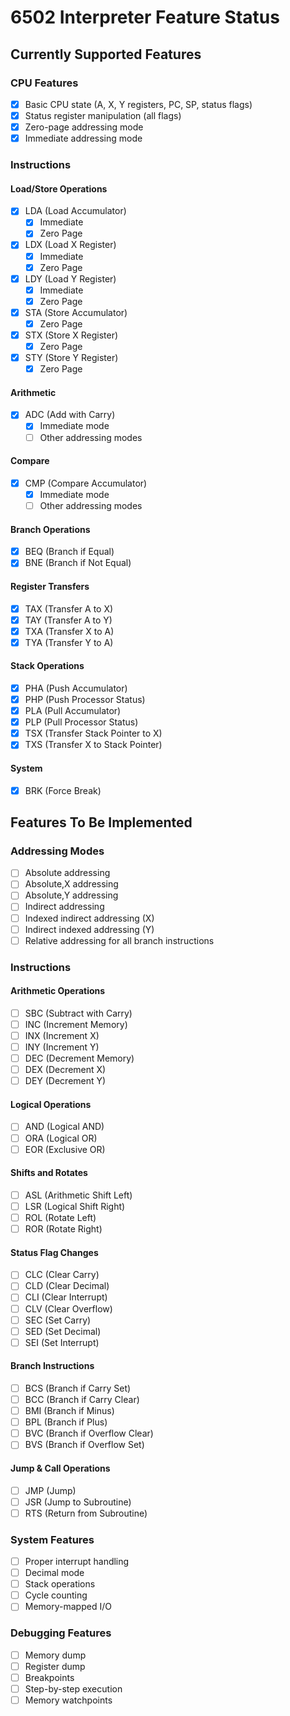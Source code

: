 # 6502 Interpreter Feature Status

## Currently Supported Features

### CPU Features
- [x] Basic CPU state (A, X, Y registers, PC, SP, status flags)
- [x] Status register manipulation (all flags)
- [x] Zero-page addressing mode
- [x] Immediate addressing mode

### Instructions
#### Load/Store Operations
- [x] LDA (Load Accumulator)
  - [x] Immediate
  - [x] Zero Page
- [x] LDX (Load X Register)
  - [x] Immediate
  - [x] Zero Page
- [x] LDY (Load Y Register)
  - [x] Immediate
  - [x] Zero Page
- [x] STA (Store Accumulator)
  - [x] Zero Page
- [x] STX (Store X Register)
  - [x] Zero Page
- [x] STY (Store Y Register)
  - [x] Zero Page

#### Arithmetic
- [x] ADC (Add with Carry)
  - [x] Immediate mode
  - [ ] Other addressing modes

#### Compare
- [x] CMP (Compare Accumulator)
  - [x] Immediate mode
  - [ ] Other addressing modes

#### Branch Operations
- [x] BEQ (Branch if Equal)
- [x] BNE (Branch if Not Equal)

#### Register Transfers
- [x] TAX (Transfer A to X)
- [x] TAY (Transfer A to Y)
- [x] TXA (Transfer X to A)
- [x] TYA (Transfer Y to A)

#### Stack Operations
- [X] PHA (Push Accumulator)
- [X] PHP (Push Processor Status)
- [X] PLA (Pull Accumulator)
- [X] PLP (Pull Processor Status)
- [X] TSX (Transfer Stack Pointer to X)
- [X] TXS (Transfer X to Stack Pointer)

#### System
- [x] BRK (Force Break)

## Features To Be Implemented

### Addressing Modes
- [ ] Absolute addressing
- [ ] Absolute,X addressing
- [ ] Absolute,Y addressing
- [ ] Indirect addressing
- [ ] Indexed indirect addressing (X)
- [ ] Indirect indexed addressing (Y)
- [ ] Relative addressing for all branch instructions

### Instructions
#### Arithmetic Operations
- [ ] SBC (Subtract with Carry)
- [ ] INC (Increment Memory)
- [ ] INX (Increment X)
- [ ] INY (Increment Y)
- [ ] DEC (Decrement Memory)
- [ ] DEX (Decrement X)
- [ ] DEY (Decrement Y)

#### Logical Operations
- [ ] AND (Logical AND)
- [ ] ORA (Logical OR)
- [ ] EOR (Exclusive OR)

#### Shifts and Rotates
- [ ] ASL (Arithmetic Shift Left)
- [ ] LSR (Logical Shift Right)
- [ ] ROL (Rotate Left)
- [ ] ROR (Rotate Right)

#### Status Flag Changes
- [ ] CLC (Clear Carry)
- [ ] CLD (Clear Decimal)
- [ ] CLI (Clear Interrupt)
- [ ] CLV (Clear Overflow)
- [ ] SEC (Set Carry)
- [ ] SED (Set Decimal)
- [ ] SEI (Set Interrupt)

#### Branch Instructions
- [ ] BCS (Branch if Carry Set)
- [ ] BCC (Branch if Carry Clear)
- [ ] BMI (Branch if Minus)
- [ ] BPL (Branch if Plus)
- [ ] BVC (Branch if Overflow Clear)
- [ ] BVS (Branch if Overflow Set)

#### Jump & Call Operations
- [ ] JMP (Jump)
- [ ] JSR (Jump to Subroutine)
- [ ] RTS (Return from Subroutine)

### System Features
- [ ] Proper interrupt handling
- [ ] Decimal mode
- [ ] Stack operations
- [ ] Cycle counting
- [ ] Memory-mapped I/O

### Debugging Features
- [ ] Memory dump
- [ ] Register dump
- [ ] Breakpoints
- [ ] Step-by-step execution
- [ ] Memory watchpoints
